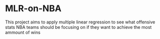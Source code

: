 # MLR-on-NBA

This project aims to apply multiple linear regression to see what offensive stats NBA teams should be focusing on if they want to achieve the most ammount of wins

